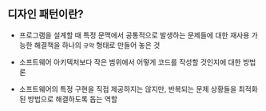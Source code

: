 ## 디자인 패턴이란?

- 프로그램을 설계할 때 특정 문맥에서 공통적으로 발생하는 문제들에 대한 재사용 가능한 해결책을 하나의 `규약` 형태로 만들어 놓은 것

- 소프트웨어 아키텍처보다 작은 범위에서 어떻게 코드를 작성할 것인지에 대한 방법론

- 소프트웨어의 특정 구현을 직접 제공하지는 않지만, 반복되는 문제 상황들을 최적화된 방법으로 해결하도록 돕는 역할
